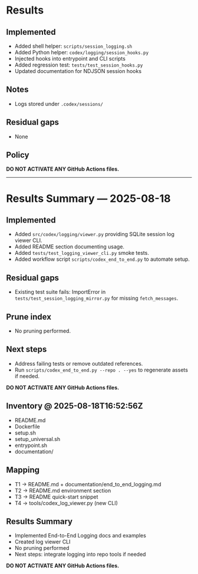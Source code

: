# Results
## Implemented
- Added shell helper: `scripts/session_logging.sh`
- Added Python helper: `codex/logging/session_hooks.py`
- Injected hooks into entrypoint and CLI scripts
- Added regression test: `tests/test_session_hooks.py`
- Updated documentation for NDJSON session hooks
## Notes
- Logs stored under `.codex/sessions/`
## Residual gaps
- None
## Policy
**DO NOT ACTIVATE ANY GitHub Actions files.**

---

# Results Summary — 2025-08-18

## Implemented
- Added `src/codex/logging/viewer.py` providing SQLite session log viewer CLI.
- Added README section documenting usage.
- Added `tests/test_logging_viewer_cli.py` smoke tests.
- Added workflow script `scripts/codex_end_to_end.py` to automate setup.

## Residual gaps
- Existing test suite fails: ImportError in `tests/test_session_logging_mirror.py` for missing `fetch_messages`.

## Prune index
- No pruning performed.

## Next steps
- Address failing tests or remove outdated references.
- Run `scripts/codex_end_to_end.py --repo . --yes` to regenerate assets if needed.

**DO NOT ACTIVATE ANY GitHub Actions files.**

## Inventory @ 2025-08-18T16:52:56Z
- README.md
- Dockerfile
- setup.sh
- setup_universal.sh
- entrypoint.sh
- documentation/

## Mapping
- T1 → README.md + documentation/end_to_end_logging.md
- T2 → README.md environment section
- T3 → README quick-start snippet
- T4 → tools/codex_log_viewer.py (new CLI)

## Results Summary
- Implemented End-to-End Logging docs and examples
- Created log viewer CLI
- No pruning performed
- Next steps: integrate logging into repo tools if needed

**DO NOT ACTIVATE ANY GitHub Actions files.**

